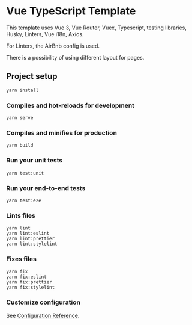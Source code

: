 # Vue TypeScript Template

This template uses Vue 3, Vue Router, Vuex, Typescript, testing libraries, Husky, Linters, Vue i18n, Axios.

For Linters, the AirBnb config is used.

There is a possibility of using different layout for pages.

## Project setup
```
yarn install
```

### Compiles and hot-reloads for development
```
yarn serve
```

### Compiles and minifies for production
```
yarn build
```

### Run your unit tests
```
yarn test:unit
```

### Run your end-to-end tests
```
yarn test:e2e
```

### Lints files
```
yarn lint
yarn lint:eslint
yarn lint:prettier
yarn lint:stylelint
```

### Fixes files
```
yarn fix
yarn fix:eslint
yarn fix:prettier
yarn fix:stylelint
```

### Customize configuration
See [Configuration Reference](https://cli.vuejs.org/config/).
